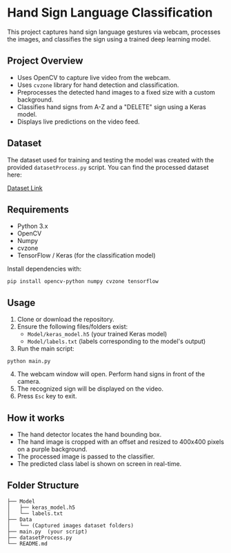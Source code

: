 
# Hand Sign Language Classification

This project captures hand sign language gestures via webcam, processes the images, and classifies the sign using a trained deep learning model.

## Project Overview

- Uses OpenCV to capture live video from the webcam.
- Uses `cvzone` library for hand detection and classification.
- Preprocesses the detected hand images to a fixed size with a custom background.
- Classifies hand signs from A-Z and a "DELETE" sign using a Keras model.
- Displays live predictions on the video feed.

## Dataset

The dataset used for training and testing the model was created with the provided `datasetProcess.py` script. You can find the processed dataset here:

[Dataset Link](https://drive.google.com/drive/folders/1R8HeH1vjDePMzr5K6PHw0i-voMm3efAg?usp=drive_link)

## Requirements

- Python 3.x
- OpenCV
- Numpy
- cvzone
- TensorFlow / Keras (for the classification model)

Install dependencies with:

```
pip install opencv-python numpy cvzone tensorflow
```

## Usage

1. Clone or download the repository.
2. Ensure the following files/folders exist:
   - `Model/keras_model.h5` (your trained Keras model)
   - `Model/labels.txt` (labels corresponding to the model's output)
3. Run the main script:

```
python main.py
```

4. The webcam window will open. Perform hand signs in front of the camera.
5. The recognized sign will be displayed on the video.
6. Press `Esc` key to exit.

## How it works

- The hand detector locates the hand bounding box.
- The hand image is cropped with an offset and resized to 400x400 pixels on a purple background.
- The processed image is passed to the classifier.
- The predicted class label is shown on screen in real-time.

## Folder Structure

```
├── Model
│   ├── keras_model.h5
│   └── labels.txt
├── Data
│   └── (Captured images dataset folders)
├── main.py  (your script)
├── datasetProcess.py
└── README.md
```
